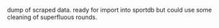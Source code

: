 dump of scraped data. ready for import into sportdb but could use some cleaning of superfluous rounds. 